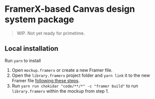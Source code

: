 # FramerX-based Canvas design system package

> WIP. Not yet ready for primetime.

## Local installation

Run `yarn` to install

1. Open `mockup.framerx` or create a new Framer file.
2. Open the `library.framerx` project folder and `yarn link` it to the new Framer file [following these steps](https://www.framer.com/learn/guide/writing-packages/).
3. Run `yarn run chokidar "code/**/*" -c "framer build"` to run `library.framerx` within the mockup from step 1.
